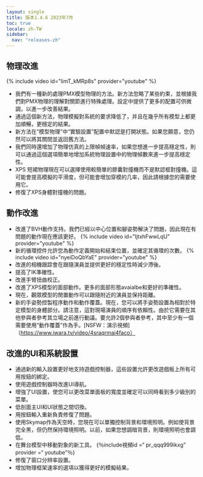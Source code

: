 ```yaml
---
layout: single
title: 版本1.4.6 2023年7月
toc: true
locale: zh-TW
sidebar:
  nav: "releases-zh"
---
```


## 物理改進
{% include video id="limT_kMRp8s" provider="youtube" %}
* 我們有一種新的處理PMX模型物理的方法。新方法忽略了某些約束，並根據我們對PMX物理的理解對關節進行特殊處理。設定中提供了更多的配置可供微調，以進一步改善結果。
* 通過這個新方法，物理模擬對系統的要求降低了，并且在幾乎所有模型上都更加順暢，更穩定的結果。
* 新方法在“模型物理”中“實驗設置”配置中默認是打開狀態。如果您願意，您仍然可以將其關閉並返回舊方法。
* 我們同時還增加了物理仿真的上限幀幀速率，如果您想進一步提高穩定性，則可以通過這個選項簡單地增加系統物理設置中的物理幀數來進一步提高穩定性。
* XPS 短裙物理現在可以選擇使用較簡單的膠囊對撞機而不是默認框對撞機。這可能會提高模擬的平滑度，但可能會增加穿模的几率，因此請根據您的需要使用它。
* 修復了XPS身體對撞機的問題。


## 動作改進
* 改進了BVH動作支持。我們已經以中心位置和腳姿勢解決了問題，因此現在有問題的動作現在應該更好。
{% include video id="IjtxhFwwLqU" provider="youtube" %}
* 新的循環控件允許您為動作定義開始和結束位置，並確定其循環的次數。
{% include video id="nyeiDoQbYaE" provider="youtube" %}
* 改進的相機跟踪會在跟隨演員並提供更好的穩定性時減少滯後。
* 提高了IK準確性。
* 改進手臂扭曲校正。
* 改進了XPS模型的面部動作。更多的面部形態avaialbe和更好的準確性。
* 現在，觀眾模型的閒置動作可以跟隨附近的演員並保持距離。
* 新的手姿勢控製程序動作和動作覆蓋。現在，您可以將手姿勢設置為相對於特定模型的身體部分。請注意，這對現場演員的順序有依賴性。由於它需要在其他參與者參考其立場之前進行動議。要允許2個參與者參考，其中至少有一個需要使用“動作覆蓋”作為手。[NSFW：演示視頻]（https://www.iwara.tv/video/4sraqrmai4faco）

## 改進的UI和系統設置
* 通過新的輸入設置更好地支持遊戲控制器，這些設置允許更改遊戲板上所有可用按鈕的綁定。
* 使用遊戲控制器時改進UI導航。
* 增強了UI設置，使您可以更改菜單面板的寬度並確定可以同時看到多少級別的菜單。
* 低剖面主UI和UI狀態之間切換。
* 用按鈕輸入重新負責修復了問題。
* 使用Skymap作為天空時，您現在可以單獨控制背景和環境照明。例如使背景完全黑，但仍然保持環境照明。以前，如果您想調暗背景，則環境照明也會調低。
* 在舞台模型中移動對象的新工具。
{％include視頻id =“ pr_qqq999ikxg” provider =“ youtube”％}
* 修復了窗口分辨率設置。
* 增加物理框架速率的選項以獲得更好的模擬結果。